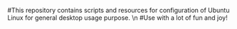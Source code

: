 #This repository contains scripts and resources for configuration of Ubuntu Linux for general desktop usage purpose. \n
#Use with a lot of fun and joy!
